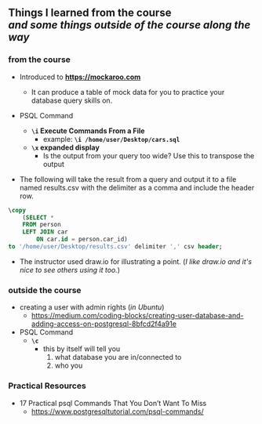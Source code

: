 ## Things I learned from the course<br>_and some things outside of the course along the way_

### from the course
- Introduced to **https://mockaroo.com**
    - It can produce a table of mock data for you to practice your database query skills on.
- PSQL Command
    - **`\i` Execute Commands From a File**
        - example: **`\i /home/user/Desktop/cars.sql`**
    - **`\x` expanded display**
        - Is the output from your query too wide? Use this to transpose the output

- The following will take the result from a query and output it to a file named results.csv with the delimiter as a comma and include the header row.
```sql
\copy 
    (SELECT *
    FROM person
    LEFT JOIN car
        ON car.id = person.car_id) 
to '/home/user/Desktop/results.csv' delimiter ',' csv header; 
```


- The instructor used draw.io for illustrating a point. (_I like draw.io and it's nice to see others using it too._)


### outside the course
- creating a user with admin rights (_in Ubuntu_)
    - https://medium.com/coding-blocks/creating-user-database-and-adding-access-on-postgresql-8bfcd2f4a91e
- PSQL Command
    - **`\c`**
        - this by itself will tell you  
            1. what database you are in/connected to 
            2. who you 

### Practical Resources
- 17 Practical psql Commands That You Don’t Want To Miss
    - https://www.postgresqltutorial.com/psql-commands/


